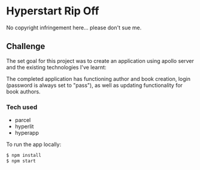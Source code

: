 
# Hyperstart Rip Off
No copyright infringement here... please don't sue me.

## Challenge
The set goal for this project was to create an application using apollo server and the existing technologies I've learnt:

The completed application has functioning author and book creation, login (password is always set to "pass"), as well as updating functionality for book authors.

### Tech used
  - parcel
  - hyperlit
  - hyperapp



To run the app locally:

```sh
$ npm install
$ npm start
```
